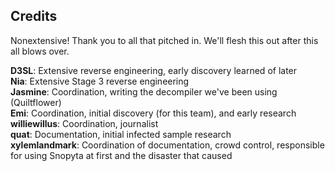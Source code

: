 ## Credits
Nonextensive! Thank you to all that pitched in. We'll flesh this out after this all blows over.

**D3SL**: Extensive reverse engineering, early discovery learned of later  
**Nia**: Extensive Stage 3 reverse engineering  
**Jasmine**: Coordination, writing the decompiler we've been using (Quiltflower)  
**Emi**: Coordination, initial discovery (for this team), and early research  
**williewillus**: Coordination, journalist  
**quat**: Documentation, initial infected sample research  
**xylemlandmark**: Coordination of documentation, crowd control, responsible for using Snopyta at first and the disaster that caused
